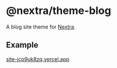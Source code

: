 # @nextra/theme-blog

A blog site theme for [Nextra](https://github.com/dimaMachina/nextra).

## Example

[site-icp9uk8zq.vercel.app](https://site-icp9uk8zq.vercel.app)
